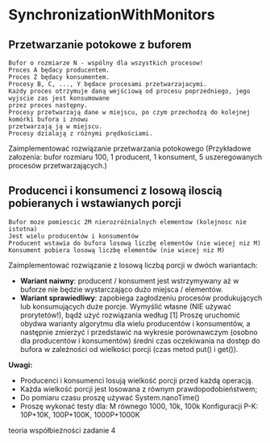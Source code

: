 # SynchronizationWithMonitors

## Przetwarzanie potokowe z buforem

 	Bufor o rozmiarze N - wspólny dla wszystkich procesow!  
 	Proces A będacy producentem.  
 	Proces Z będacy konsumentem.  
 	Procesy B, C, ..., Y będace procesami przetwarzajacymi. 
 	Każdy proces otrzymuje daną wejściową od procesu poprzedniego, jego wyjscie zas jest konsumowane  
	przez proces następny.
 	Procesy przetwarzają dane w miejscu, po czym przechodzą do kolejnej komórki bufora i znowu  
	przetwarzają ją w miejscu.
 	Procesy dzialają z różnymi prędkościami.


Zaimplementować rozwiązanie przetwarzania potokowego (Przykładowe załozenia: bufor rozmiaru 100, 1 producent, 1 konsument, 5 uszeregowanych procesów przetwarzających.) 


## Producenci i konsumenci z losową iloscią pobieranych i wstawianych porcji

	Bufor moze pomiescic 2M nierozróżnialnych elementow (kolejnosc nie istotna)
	Jest wielu producentów i konsumentów
	Producent wstawia do bufora losową liczbę elementów (nie wiecej niz M)
	Konsument pobiera losową liczbę elementów (nie wiecej niz M)

Zaimplementować rozwiązanie z losową liczbą porcji w dwóch wariantach:

 - **Wariant naiwny**: producent / konsument jest wstrzymywany aż w buforze nie będzie wystarczająco dużo miejsca / elementów.
 - **Wariant sprawiedliwy**: zapobiega zagłodzeniu procesów produkujących lub konsumujących duże porcje. Wymyślić własne (NIE używać prorytetów!), bądź użyć rozwiązania według [1]
Proszę uruchomić obydwa warianty algorytmu dla wielu producentów i konsumentów, a następnie zmierzyć i przedstawić na wykresie porównawczym (osobno dla producentów i konsumentów) średni czas oczekiwania na dostęp do bufora w zależności od wielkości porcji (czas metod put() i get()).

**Uwagi:**

 - Producenci i konsumenci losują wielkość porcji przed każdą operacją.
 - Każda wielkość porcji jest losowana z równym prawdopodobieństwem;
 - Do pomiaru czasu proszę używać System.nanoTime()
 - Proszę wykonać testy dla: M równego 1000, 10k, 100k Konfiguracji P-K: 10P+10K, 100P+100K, 1000P+1000K
 
 teoria współbieżności zadanie 4


